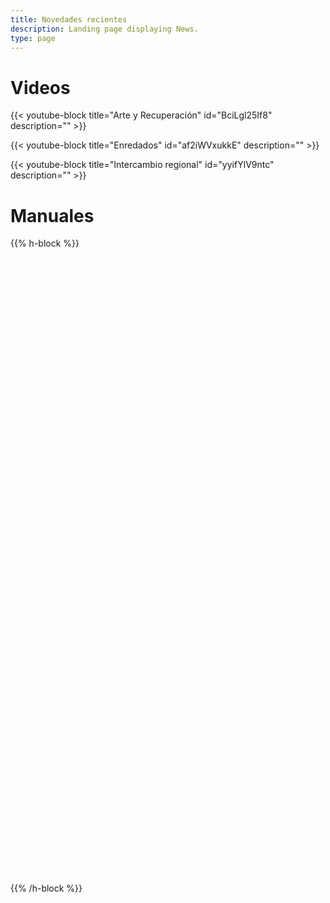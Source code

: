 ```yaml
---
title: Novedades recientes
description: Landing page displaying News.
type: page
---
```

# Videos

{{< youtube-block title="Arte y Recuperación" id="BciLgl25If8" description="" >}}

{{< youtube-block title="Enredados" id="af2iWVxukkE" description="" >}}

{{< youtube-block title="Intercambio regional" id="yyifYlV9ntc" description="" >}}

# Manuales

{{% h-block %}}<div data-configid="25900136/59827752" style="width:100%; height:259px;" class="issuuembed"></div> <script type="text/javascript" src="//e.issuu.com/embed.js" async="true"></script>  <div data-configid="25900136/62164425" style="width:525px; height:742px;" class="issuuembed"></div>  <script type="text/javascript" src="//e.issuu.com/embed.js" async="true"></script>{{% /h-block %}}
